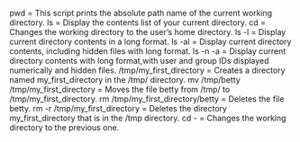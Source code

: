 pwd = This script prints the absolute path name of the current working directory.
ls = Display the contents list of your current directory.
cd = Changes the working directory to the user’s home directory.
ls -l = Display current directory contents in a long format.
ls -al = Display current directory contents, including hidden files with long format.
ls -n -a = Display current directory contents with long format,with user and group IDs displayed numerically and hidden files.
/tmp/my_first_directory = Creates a directory named my_first_directory in the /tmp/ directory.
mv /tmp/betty /tmp/my_first_directory = Moves the file betty from /tmp/ to /tmp/my_first_directory.
rm /tmp/my_first_directory/betty = Deletes the file betty.
rm -r /tmp/my_first_directory = Deletes the directory my_first_directory that is in the /tmp directory.
cd - = Changes the working directory to the previous one.
